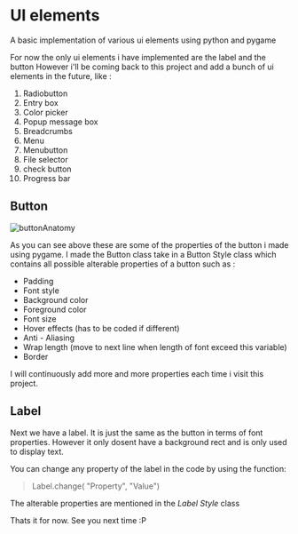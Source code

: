 # UI elements
A basic implementation of various ui elements using python and pygame

For now the only ui elements i have implemented are the label and the button
However i'll be coming back to this project and add a bunch of ui elements in the future, like :

1. Radiobutton
2. Entry box
3. Color picker
4. Popup message box
5. Breadcrumbs
6. Menu
7. Menubutton
8. File selector
9. check button
10. Progress bar


## Button

![buttonAnatomy](https://github.com/user-attachments/assets/3aeac59c-1bb5-4c92-b971-8ca9220d6d34)

As you can see above these are some of the properties of the button i made using pygame.
I made the Button class take in a Button Style class which contains all possible alterable properties of a button such as : 

- Padding
- Font style
- Background color
- Foreground color
- Font size
- Hover effects (has to be coded if different)
- Anti - Aliasing
- Wrap length (move to next line when length of font exceed this variable)
- Border

I will continuously add more and more properties each time i visit this project.

## Label

Next we have a label. It is just the same as the button in terms of font properties.
However it only dosent have a background rect and is only used to display text.

You can change any property of the label in the code by using the function:

>  Label.change( "Property", "Value") 

The alterable properties are mentioned in the _Label Style_ class

Thats it for now. See you next time :P
